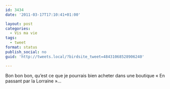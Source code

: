 ```yaml
---
id: 3434
date: '2011-03-17T17:10:41+01:00'

layout: post
categories:
  - Vis ma vie
tags:
  - tweet
format: status
publish_social: no
guid: 'http://tweets.local/?birdsite_tweet=48431068528906240'

---
```


Bon bon bon, qu’est ce que je pourrais bien acheter dans une boutique « En passant par la Lorraine »…